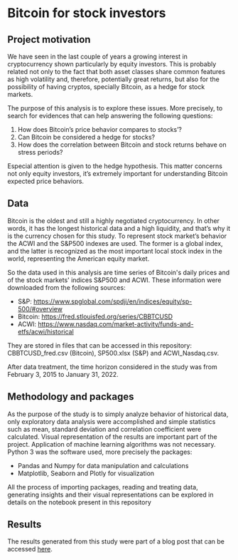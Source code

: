 # Bitcoin for stock investors

## Project motivation

We have seen in the last couple of years a growing interest in cryptocurrency shown particularly by equity investors. This is probably related not only to the fact that both asset classes share common features as high volatility and, therefore,  potentially great returns, but also for the possibility of having cryptos, specially Bitcoin, as a hedge for stock markets.

The purpose of this analysis is to explore these issues. More precisely, to search for evidences that can help answering the following questions:

1. How does Bitcoin’s price behavior compares to stocks’?
2. Can Bitcoin be considered a hedge for stocks?
3. How does the correlation between Bitcoin and stock returns behave on stress periods?

Especial attention is given to the hedge hypothesis. This matter concerns not only equity investors, it’s extremely important for understanding Bitcoin expected price behaviors.


## Data

Bitcoin is the oldest and still a highly negotiated cryptocurrency. In other words, it has the longest historical data and a high liquidity, and that’s why it is the currency chosen for this study. To represent stock market’s behavior the ACWI and the S&P500 indexes are used. The former is a global index, and the latter is recognized as the most important local stock index in the world, representing the American equity market.

So the data used in this analysis are time series of Bitcoin's daily prices and of the stock markets' indices S&P500 and ACWI. These information were downloaded from the following sources:

* S&P: https://www.spglobal.com/spdji/en/indices/equity/sp-500/#overview
* Bitcoin: https://fred.stlouisfed.org/series/CBBTCUSD
* ACWI: https://www.nasdaq.com/market-activity/funds-and-etfs/acwi/historical

They are stored in files that can be accessed in this repository: CBBTCUSD_fred.csv (Bitcoin), SP500.xlsx (S&P) and ACWI_Nasdaq.csv.

After data treatment, the time horizon considered in the study was from February 3, 2015 to January 31, 2022.


## Methodology and packages

As the purpose of the study is to simply analyze behavior of historical data, only exploratory data analysis were accomplished and simple statistics such as mean, standard deviation and correlation coefficient were calculated. Visual representation of the results are important part of the project. Application of machine learning algorithms was not necessary.
Python 3 was the software used, more precisely the packages:
* Pandas and Numpy for data manipulation and calculations
* Matplotlib, Seaborn and Plotly for visualization

All the process of importing packages, reading and treating data, generating insights and their visual representations can be explored in details on the notebook present in this repository


## Results

The results generated from this study were part of a blog post that can be accessed [here](https://medium.com/@cadtorres22/bitcoin-for-stock-investors-9d267f835b5d).
